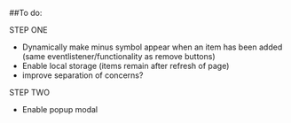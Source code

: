 ##To do:

STEP ONE
- Dynamically make minus symbol appear when an item has been added (same eventlistener/functionality as remove buttons)
- Enable local storage (items remain after refresh of page)
- improve separation of concerns?

STEP TWO
- Enable popup modal
